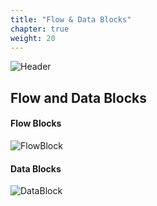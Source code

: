 ```yaml
---
title: "Flow & Data Blocks"
chapter: true
weight: 20
---
```


![Header](/images/FlowBlocks1.jpg)

## Flow and Data Blocks

#### Flow Blocks

![FlowBlock](/images/FlowBlocks.jpg)

#### Data Blocks

![DataBlock](/images/DataBlocks.jpg)
